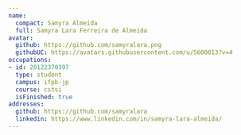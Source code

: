 ```yaml
---
name:
  compact: Samyra Almeida
  full: Samyra Lara Ferreira de Almeida
avatar:
  github: https://github.com/samyralara.png
  githubUC: https://avatars.githubusercontent.com/u/5600013?v=4
occupations:
- id: 20122370397
  type: student
  campus: ifpb-jp
  course: cstsi
  isFinished: true
addresses:
  github: https://github.com/samyralara
  linkedin: https://www.linkedin.com/in/samyra-lara-almeida/
---
```

